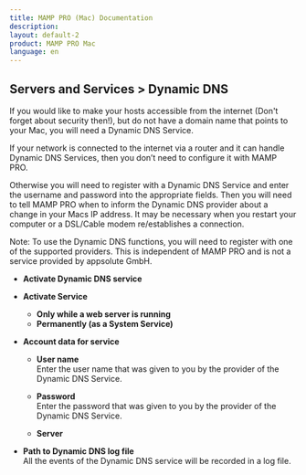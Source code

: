 ```yaml
---
title: MAMP PRO (Mac) Documentation
description: 
layout: default-2
product: MAMP PRO Mac
language: en
---
```


## Servers and Services > Dynamic DNS

If you would like to make your hosts accessible from the internet (Don't forget about security then!), but do not have a domain name that points to your Mac, you will need a Dynamic DNS Service. 

If your network is connected to the internet via a router and it can handle Dynamic DNS Services, then you don’t need to configure it with MAMP PRO. 

Otherwise you will need to register with a Dynamic DNS Service and enter the username and password into the appropriate fields. Then you will need to tell MAMP PRO when to inform the Dynamic DNS provider about a change in your Macs IP address. It may be necessary when you restart your computer or a DSL/Cable modem re/establishes a connection.

<div class="alert" role="alert">
Note: To use the Dynamic DNS functions, you will need to register with one of the supported providers. This is independent of MAMP PRO and is not a service provided by appsolute GmbH.
</div>

*  **Activate Dynamic DNS service**  

*  **Activate Service**  
    *  **Only while a web server is running**  
    *  **Permanently (as a System Service)**  

*  **Account data for service**  

    *  **User name**  
       Enter the user name that was given to you by the provider of the Dynamic DNS Service.  

    *  **Password**  
       Enter the password that was given to you by the provider of the Dynamic DNS Service.  
       
    *  **Server**  

*  **Path to Dynamic DNS log file**  
   All the events of the Dynamic DNS service will be recorded in a log file.

